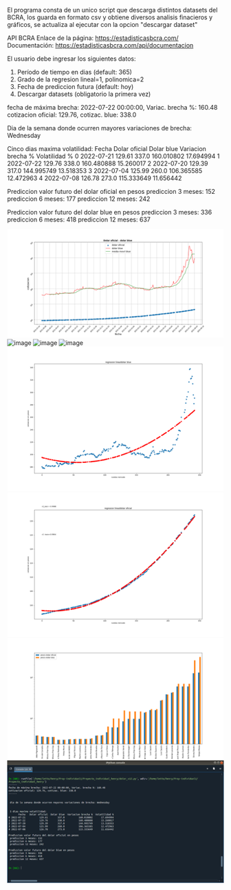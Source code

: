 El programa consta de un unico script que descarga distintos  datasets del BCRA, los guarda en formato csv y obtiene diversos analisis finacieros y gráficos, se actualiza al ejecutar con la opcion "descargar dataset"

 API BCRA
Enlace de la página: https://estadisticasbcra.com/  
Documentación: https://estadisticasbcra.com/api/documentacion

El usuario debe ingresar los siguientes datos:
1. Período de tiempo en dias (default: 365)
2. Grado de la regresion lineal=1, polinomica=2
3. Fecha de prediccion futura (default: hoy)
4. Descargar datasets (obligatorio la primera vez) 



fecha de máxima brecha: 2022-07-22 00:00:00, Variac. brecha %: 160.48
cotizacion oficial: 129.76, cotizac. blue: 338.0
 

 Dia de la semana donde ocurren mayores variaciones de brecha: Wednesday


 Cinco dias maxima volatilidad:
       Fecha   Dolar oficial  Dolar blue  Variacion brecha %  Volatilidad %
0 2022-07-21          129.61       337.0          160.010802      17.694994
1 2022-07-22          129.76       338.0          160.480888      15.260017
2 2022-07-20          129.39       317.0          144.995749      13.518353
3 2022-07-04          125.99       260.0          106.365585      12.472963
4 2022-07-08          126.78       273.0          115.333649      11.656442 

Prediccion valor futuro del dolar oficial en pesos
 prediccion 3 meses: 152
 prediccion 6 meses: 177
 prediccion 12 meses: 242

Prediccion valor futuro del dolar blue en pesos
 prediccion 3 meses: 336
 prediccion 6 meses: 418
 prediccion 12 meses: 637

                            
![image](https://github.com/horaciogit/Proyecto-Individual-Henry/blob/main/images/Dolar%20oficial-blue.png)
![image](https://github.com/horaciogit/Proyecto-Individual/blob/main/images/Variacion%20brecha-volatilidad.png)
![image](https://github.com/horaciogit/Proyecto-Individual/blob/main/images/cotizacion%20dolar%20blue.png)
![image](https://github.com/horaciogit/Proyecto-Individual/blob/main/images/cotizacion%20dolar%20oficial.png)
![image](https://github.com/horaciogit/Proyecto-Individual-Henry/blob/main/images/regresion%20lineal%20dolar%20blue.png)
![image](https://github.com/horaciogit/Proyecto-Individual-Henry/blob/main/images/regresion%20lineal%20dolar%20oficial.png)
![image](https://github.com/horaciogit/Proyecto-Individual-Henry/blob/main/images/Eventos%20gobierno%20vs%20precio%20dolar.png)
![image](https://github.com/horaciogit/Proyecto-Individual-Henry/blob/main/images/salida-consola.png)

